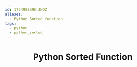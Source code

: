 ```yaml
---
id: 1724908598-JNOZ
aliases:
  - Python Sorted function
tags:
  - python
  - python_sorted
---
```


<center>
<h1>Python Sorted Function</h1>
</center>


